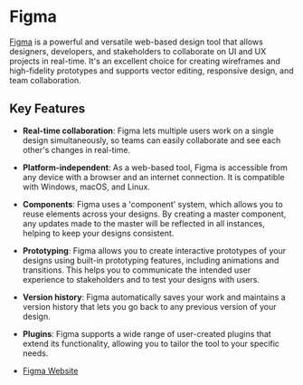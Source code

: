 # Figma

[Figma](https://www.figma.com/) is a powerful and versatile web-based design tool that allows designers, developers, and stakeholders to collaborate on UI and UX projects in real-time. It's an excellent choice for creating wireframes and high-fidelity prototypes and supports vector editing, responsive design, and team collaboration.

## Key Features

- **Real-time collaboration**: Figma lets multiple users work on a single design simultaneously, so teams can easily collaborate and see each other's changes in real-time.

- **Platform-independent**: As a web-based tool, Figma is accessible from any device with a browser and an internet connection. It is compatible with Windows, macOS, and Linux.

- **Components**: Figma uses a 'component' system, which allows you to reuse elements across your designs. By creating a master component, any updates made to the master will be reflected in all instances, helping to keep your designs consistent.

- **Prototyping**: Figma allows you to create interactive prototypes of your designs using built-in prototyping features, including animations and transitions. This helps you to communicate the intended user experience to stakeholders and to test your designs with users.

- **Version history**: Figma automatically saves your work and maintains a version history that lets you go back to any previous version of your design.

- **Plugins**: Figma supports a wide range of user-created plugins that extend its functionality, allowing you to tailor the tool to your specific needs.


- [Figma Website](https://figma.com)